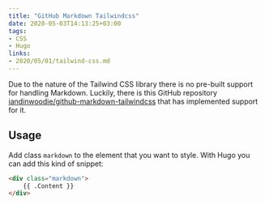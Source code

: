 ```yaml
---
title: "GitHub Markdown Tailwindcss"
date: 2020-05-03T14:13:25+03:00
tags:
- CSS
- Hugo
links:
- 2020/05/01/tailwind-css.md
---
```


Due to the nature of the Tailwind CSS library there is no pre-built support for handling Markdown. Luckily, there is this GitHub repository [iandinwoodie/github-markdown-tailwindcss](https://github.com/iandinwoodie/github-markdown-tailwindcss) that has implemented support for it.

## Usage

Add class `markdown` to the element that you want to style. With Hugo you can add this kind of snippet:

```html
<div class="markdown">
	{{ .Content }}
</div>
```

